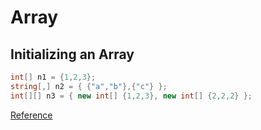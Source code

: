 
# Array

## Initializing an Array

```csharp
int[] n1 = {1,2,3};
string[,] n2 = { {"a","b"},{"c"} };
int[][] n3 = { new int[] {1,2,3}, new int[] {2,2,2} };
```

[Reference](https://msdn.microsoft.com/en-us/library/aa287601(v=vs.71).aspx)